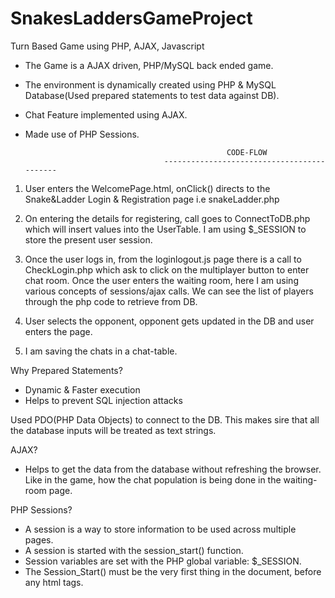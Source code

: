 # SnakesLaddersGameProject
Turn Based Game using PHP, AJAX, Javascript

- The Game is a AJAX driven, PHP/MySQL back ended game.
- The environment is dynamically created using PHP & MySQL Database(Used prepared statements to test data against DB).
- Chat Feature implemented using AJAX.
- Made use of PHP Sessions.

                                                   CODE-FLOW
                                     -------------------------------------------
                                     
 1. User enters the WelcomePage.html, onClick() directs to the Snake&Ladder Login & Registration page i.e snakeLadder.php
 
 2. On entering the details for registering, call goes to ConnectToDB.php which will insert values into the UserTable. I am using $_SESSION 
 to store the present user session.
 
 3. Once the user logs in, from the loginlogout.js page there is a call to CheckLogin.php which ask to click on the multiplayer button to enter chat room.
 Once the user enters the waiting room, here I am using various concepts of sessions/ajax calls. We can see the list of players through the php code to retrieve from DB.
 
 4. User selects the opponent, opponent gets updated in the DB and user enters the page.
 
 5. I am saving the chats in a chat-table.
 
 Why Prepared Statements?
 - Dynamic & Faster execution
 - Helps to prevent SQL injection attacks
 
 Used PDO(PHP Data Objects) to connect to the DB. This makes sire that all the database inputs will be treated as text strings.
 
 AJAX?
 - Helps to get the data from the database without refreshing the browser. Like in the game, how the chat population is being done in the waiting-room page.
 
 PHP Sessions?
 - A session is a way to store information to be used across multiple pages.
 - A session is started with the session_start() function.
 - Session variables are set with the PHP global variable: $_SESSION.
 - The Session_Start() must be the very first thing in the document, before any html tags.
